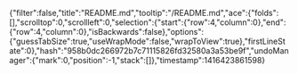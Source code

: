 {"filter":false,"title":"README.md","tooltip":"/README.md","ace":{"folds":[],"scrolltop":0,"scrollleft":0,"selection":{"start":{"row":4,"column":0},"end":{"row":4,"column":0},"isBackwards":false},"options":{"guessTabSize":true,"useWrapMode":false,"wrapToView":true},"firstLineState":0},"hash":"958b0dc266972b7c71115826fd32580a3a53be9f","undoManager":{"mark":0,"position":-1,"stack":[]},"timestamp":1416423861598}
